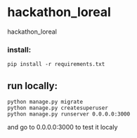 # hackathon_loreal
hackathon_loreal

### install:
```
pip install -r requirements.txt
```

## run locally:
```
python manage.py migrate
python manage.py createsuperuser
python manage.py runserver 0.0.0.0:3000
```
and go to 0.0.0.0:3000 to test it localy
